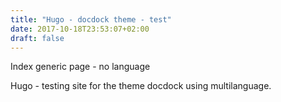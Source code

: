 ```yaml
---
title: "Hugo - docdock theme - test"
date: 2017-10-18T23:53:07+02:00
draft: false
---
```


Index generic page - no language


Hugo - testing site for the theme docdock using multilanguage.